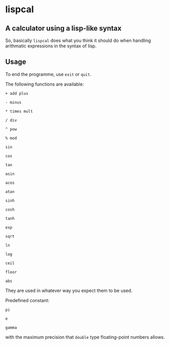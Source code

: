 lispcal
======
A calculator using a lisp-like syntax
------

So, basically `lispcal` does what you think it should do when handling arithmatic expressions in the syntax of lisp.

Usage
------

To end the programme, use `exit` or `quit`.

The following functions are available:

`+ add plus`

`- minus`

`* times mult`

`/ div`

`^ pow`

`% mod`

`sin`

`cos`

`tan`

`asin`

`acos`

`atan`

`sinh`

`cosh`

`tanh`

`exp`

`sqrt`

`ln`

`log`

`ceil`

`floor`

`abs`

They are used in whatever way you expect them to be used.

Predefined constant:

`pi`

`e`

`gamma`

with the maximum precision that `double` type floating-point numbers allows.
